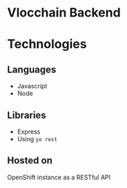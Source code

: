 # Vlocchain Backend


# Technologies
## Languages
- Javascript
- Node

## Libraries
- Express
- Using `yo rest`

## Hosted on
OpenShift instance as a RESTful API
